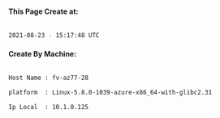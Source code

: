 
   
#### This Page Create at:

```bash

2021-08-23 - 15:17:48 UTC

```

#### Create By Machine:

```bash

Host Name : fv-az77-28

platform  : Linux-5.8.0-1039-azure-x86_64-with-glibc2.31

Ip Local  : 10.1.0.125

```

